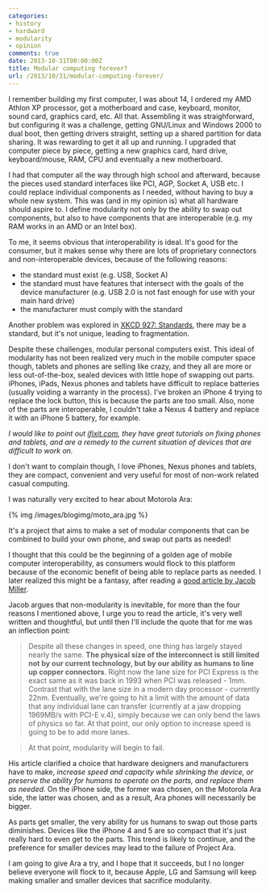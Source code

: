 ```yaml
---
categories:
- history
- hardward
- modularity
- opinion
comments: true
date: 2013-10-31T00:00:00Z
title: Modular computing forever?
url: /2013/10/31/modular-computing-forever/
---
```


I remember building my first computer, I was about 14, I ordered my AMD Athlon XP processor, got a motherboard and case, keyboard, monitor, sound card, graphics card, etc. All that. Assembling it was straighforward, but configuring it was a challenge, getting GNU/Linux and Windows 2000 to dual boot, then getting drivers straight, setting up a shared partition for data sharing. It was rewarding to get it all up and running. I upgraded that computer piece by piece, getting a new graphics card, hard drive, keyboard/mouse, RAM, CPU and eventually a new motherboard.

I had that computer all the way through high school and afterward, because the pieces used standard interfaces like PCI, AGP, Socket A, USB etc. I could replace individual components as I needed, without having to buy a whole new system. This was (and in my opinion is) what all hardware should aspire to. I define modularity not only by the ability to swap out components, but also to have components that are interoperable (e.g. my RAM works in an AMD or an Intel box).

To me, it seems obvious that interoperability is ideal. It's good for the consumer, but it makes sense why there are lots of proprietary connectors and non-interoperable devices, because of the following reasons:

  - the standard must exist (e.g. USB, Socket A)
  - the standard must have features that intersect with the goals of the device manufacturer (e.g. USB 2.0 is not fast enough for use with your main hard drive)
  - the manufacturer must comply with the standard

Another problem was explored in [XKCD 927: Standards](http://xkcd.com/927/), there may be a standard, but it's not unique, leading to fragmentation.

Despite these challenges, modular personal computers exist. This ideal of modularity has not been realized very much in the mobile computer space though, tablets and phones are selling like crazy, and they all are more or less out-of-the-box, sealed devices with little hope of swapping out parts. iPhones, iPads, Nexus phones and tablets have difficult to replace batteries (usually voiding a warranty in the process). I've broken an iPhone 4 trying to replace the lock button, this is because the parts are too small. Also, none of the parts are interoperable, I couldn't take a Nexus 4 battery and replace it with an iPhone 5 battery, for example.

_I would like to point out [ifixit.com](http://www.ifixit.com/), they have great tutorials on fixing phones and tablets, and are a remedy to the current situation of devices that are difficult to work on._

I don't want to complain though, I love iPhones, Nexus phones and tablets, they are compact, convenient and very useful for most of non-work related casual computing.

I was naturally very excited to hear about Motorola Ara:

{% img /images/blogimg/moto_ara.jpg %}

It's a project that aims to make a set of modular components that can be combined to build your own phone, and swap out parts as needed!

I thought that this could be the beginning of a golden age of mobile computer interoperability, as consumers would flock to this platform because of the economic benefit of being able to replace parts as needed. I later realized this might be a fantasy, after reading a [good article by Jacob Miller](http://jjcm.org/blog/mac_pros_and_modularity/).

Jacob argues that non-modularity is inevitable, for more than the four reasons I mentioned above, I urge you to read the article, it's very well written and thoughtful, but until then I'll include the quote that for me was an inflection point:

> Despite all these changes in speed, one thing has largely stayed nearly the same. **The physical size of the interconnect is still limited not by our current technology, but by our ability as humans to line up copper connectors**. Right now the lane size for PCI Express is the exact same as it was back in 1993 when PCI was released - 1mm. Contrast that with the lane size in a modern day processor - currently 22nm. Eventually, we're going to hit a limit with the amount of data that any individual lane can transfer (currently at a jaw dropping 1969MB/s with PCI-E v.4), simply because we can only bend the laws of physics so far. At that point, our only option to increase speed is going to be to add more lanes.

> At that point, modularity will begin to fail.

His article clarified a choice that hardware designers and manufacturers have to make, _increase speed and capacity while shrinking the device, or preserve the ability for humans to operate on the parts, and replace them as needed_. On the iPhone side, the former was chosen, on the Motorola Ara side, the latter was chosen, and as a result, Ara phones will necessarily be bigger.

As parts get smaller, the very ability for us humans to swap out those parts diminishes. Devices like the iPhone 4 and 5 are so compact that it's just really hard to even get to the parts. This trend is likely to continue, and the preference for smaller devices may lead to the failure of Project Ara.

I am going to give Ara a try, and I hope that it succeeds, but I no longer believe everyone will flock to it, because Apple, LG and Samsung will keep making smaller and smaller devices that sacrifice modularity.
